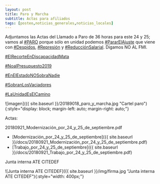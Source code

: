 ```yaml
---
layout: post
title: Paro y Marcha
subtitle: Actas para afiliados
tags: [posteo,noticias_generales,noticias_locales]
---
```


Adjuntamos las Actas del Llamado a Paro de 36 horas para este 24 y 25; vamos al [#PARO](https://twitter.com/hashtag/PARO) porque sólo en unidad podemos
[#PararElAjuste](https://twitter.com/hashtag/PararElAjuste)
 que viene con [#Despidos](https://twitter.com/hashtag/Despidos), [#Represión](https://twitter.com/hashtag/Represión) y [#ReducciónSalarial](https://twitter.com/hashtag/ReducciónSalarial).
Digamos NO AL FMI.

[#ElRecorteEnDiscapacidadMata](https://twitter.com/hashtag/ElRecorteEnDiscapacidadMata)

[#NoalPresupuesto2019](https://twitter.com/hashtag/NoalPresupuesto2019)

[#EnElEstadoNOSobraNadie](https://twitter.com/hashtag/EnElEstadoNOSobraNadie)

[#SobranLosVaciadores](https://twitter.com/hashtag/SobranLosVaciadores)

[#LaUnidadEsElCamino](https://twitter.com/hashtag/LaUnidadEsElCamino)



![imagen]({{ site.baseurl }}/20189018_paro_y_marcha.jpg "Cartel paro"){:style="display: block; margin-left: auto; margin-right: auto;"}


Actas:

20180921_Modernización_por_24_y_25_de_septiembre.pdf

  - [Modernización_por_24_y_25_de_septiembre]({{ site.baseurl }}/docs/20180921_Modernización_por_24_y_25_de_septiembre.pdf)
  - [Trabajo_por_24_y_25_de_septiembre]({{ site.baseurl }}/docs/20180921_Trabajo_por_24_y_25_de_septiembre.pdf)

Junta interna ATE CITEDEF

![Junta interna ATE CITEDEF]({{ site.baseurl }}/img/firma.jpg "Junta interna ATE CITEDEF"){:style="width: 400px;"}
